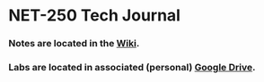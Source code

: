 # NET-250 Tech Journal

### Notes are located in the [Wiki](https://github.com/avongard/tech-journal/wiki).

### Labs are located in associated (personal) [Google Drive](https://drive.google.com/drive/u/2/folders/1ghFGtRg8WgEjZu1CRsq9syoXqQhga56J).
